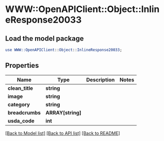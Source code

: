 # WWW::OpenAPIClient::Object::InlineResponse20033

## Load the model package
```perl
use WWW::OpenAPIClient::Object::InlineResponse20033;
```

## Properties
Name | Type | Description | Notes
------------ | ------------- | ------------- | -------------
**clean_title** | **string** |  | 
**image** | **string** |  | 
**category** | **string** |  | 
**breadcrumbs** | **ARRAY[string]** |  | 
**usda_code** | **int** |  | 

[[Back to Model list]](../README.md#documentation-for-models) [[Back to API list]](../README.md#documentation-for-api-endpoints) [[Back to README]](../README.md)


